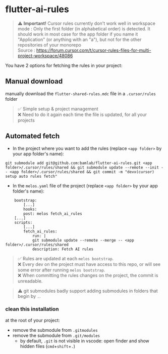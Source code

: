 # flutter-ai-rules

> ⚠ **Important!** Cursor rules currently don't work well in workspace mode : Only the first folder (in alphabetical order) is detected. It should work in most case for the app folder if you name it "Application" (or anything with an "a"), but not for the other repositories of your monorepo <br>
> Source : https://forum.cursor.com/t/cursor-rules-files-for-multi-project-workspace/48086

You have 2 options for fetching the rules in your project:

## Manual download

manually download the `flutter-shared-rules.mdc` file in a `.cursor/rules` folder

> ✅ Simple setup & project management <br>
> ❌ Need to do it again each time the file is updated, for all your projects

## Automated fetch

- In the project where you want to add the rules (replace `<app folder>` by your app folder's name):

```
git submodule add git@github.com:bamlab/flutter-ai-rules.git <app folder>/.cursor/rules/shared && git submodule update --remote --init -- <app folder>/.cursor/rules/shared && git commit -m "devx(cursor) setup auto rules fetch"
```

- In the `melos.yaml` file of the project (replace `<app folder>` by your app folder's name):

```
    bootstrap:
        [...]
        hooks:
        post: melos fetch_ai_rules
    [...]
    scripts:
        [...]
        fetch_ai_rules:
            run: |
            git submodule update --remote --merge -- <app folder>/.cursor/rules/shared
            description: Fetch AI rules
```

> ✅ Rules are updated at each `melos bootstrap`. <br>
> ❌ Every dev on the project must have access to this repo, or will see some error after running `melos bootstrap`. <br>
> ❌ When committing the rules changes on the project, the commit is unreadable. <br>

> ⚠️ git submodules badly support adding submodules in folders that begin by `.`.<br>

### clean this installation

at the root of your project:

- remove the submodule from `.gitmodules`
- remove the submodule from `.git/modules`
  - by default, `.git` is not visible in vscode: open finder and show hidden files (`cmd`+`shift`+`.`)

